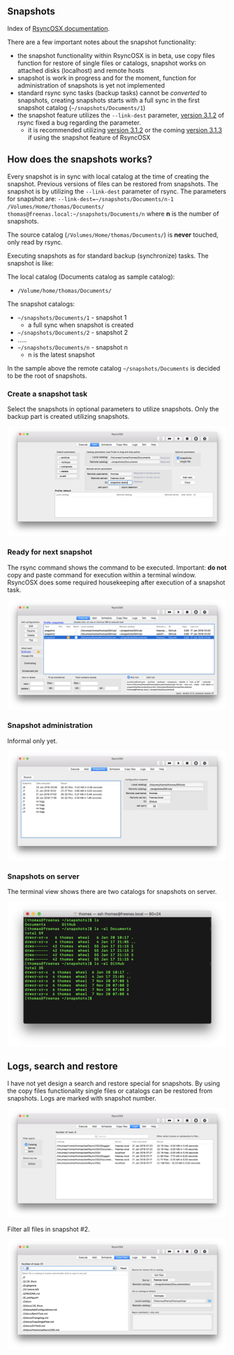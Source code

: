 ## Snapshots

Index of [RsyncOSX documentation](https://rsyncosx.github.io/Documentation/).

There are a few important notes about the snapshot functionality:

- the snapshot functionality within RsyncOSX is in beta, use copy files function for restore of single files or catalogs, snapshot works on attached disks (localhost) and remote hosts
- snapshot is work in progress and for the moment, function for administration of snapshots is yet not implemented
- standard rsync sync tasks (backup tasks) cannot be *converted* to snapshots, creating snapshots starts with a full sync in the first snapshot catalog (`~/snapshots/Documents/1`)
- the snapshot feature utilizes the `--link-dest` parameter,  [version 3.1.2](https://download.samba.org/pub/rsync/src/rsync-3.1.2-NEWS) of rsync fixed a bug regarding the parameter.
  - it is recommended utilizing [version 3.1.2](https://download.samba.org/pub/rsync/src/rsync-3.1.2-NEWS) or the coming [version 3.1.3](https://download.samba.org/pub/rsync/src-previews/rsync-3.1.3pre1-NEWS) if using the snapshot feature of RsyncOSX

## How does the snapshots works?

Every snapshot is in sync with local catalog at the time of creating the snapshot. Previous versions of files can be restored from snapshots. The snapshot is by utilizing the `--link-dest` parameter of rsync. The parameters for snapshot are:
`--link-dest=~/snapshots/Documents/n-1 /Volumes/Home/thomas/Documents/ thomas@freenas.local:~/snapshots/Documents/n` where **n** is the number of snapshots.

The source catalog (`/Volumes/Home/thomas/Documents/`) is **never** touched, only read by rsync.

Executing snapshots as for standard backup (synchronize) tasks. The snapshot is like:

The local catalog (Documents catalog as sample catalog):

- `/Volume/home/thomas/Documents/`

The snapshot catalogs:

- `~/snapshots/Documents/1` - snapshot 1
  - a full sync when snapshot is created
- `~/snapshots/Documents/2` - snapshot 2
- .....
- `~/snapshots/Documents/n` - snapshot n
  - n is the latest snapshot

In the sample above the remote catalog `~/snapshots/Documents` is decided to be the root of snapshots.

### Create a snapshot task

Select the snapshots in optional parameters to utilize snapshots. Only the backup part is created utilizing snapshots.

![Main view](screenshots/master/snapshots/createtask.png)

### Ready for next snapshot

The rsync command shows the command to be executed. Important: **do not** copy and paste command for execution within a terminal window. RsyncOSX does some required housekeeping after execution of a snapshot task.

![Main view](screenshots/master/snapshots/readyforbackup.png)

### Snapshot administration

Informal only yet.

![Main view](screenshots/master/snapshots/snapshotadmin.png)

### Snapshots on server

The terminal view shows there are two catalogs for snapshots on server.

![Main view](screenshots/master/snapshots/snapshotroot.png)

## Logs, search and restore

I have not yet design a search and restore special for snapshots. By using the copy files functionality single files or catalogs can be restored from snapshots. Logs are marked with snapshot number.

![Main view](screenshots/master/snapshots/copyfiles1.png)

Filter all files in snapshot #2.

![Main view](screenshots/master/snapshots/copyfiles2.png)
